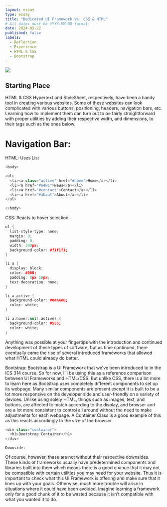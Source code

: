 ```yaml
---
layout: essay
type: essay
title: "Dedicated UI Framework Vs. CSS & HTML"
# All dates must be YYYY-MM-DD format!
date: 2024-02-22
published: false
labels:
  - Reflection
  - Experience
  - HTML & CSS
  - Bootstrap
---
```

<img class="img-fluid" src="..img/HTML:CSS Vs BootStrap.png">

## Starting Place
HTML & CSS Hypertext and StyleSheet, respectively, have been a handy tool in creating various websites. Some of these websites can look complicated with various buttons, positioning, headers, navigation bars, etc. Learning how to implement them can turn out to be fairly straightforward with proper utilities by adding their respective width, and dimensions, to their tags such as the ones below. 
# Navigation Bar:
HTML: Uses List
```cpp
<body>

<ul>
  <li><a class="active" href="#home">Home</a></li>
  <li><a href="#news">News</a></li>
  <li><a href="#contact">Contact</a></li>
  <li><a href="#about">About</a></li>
</ul>

</body>
```
CSS: Reacts to hover selection
```cpp
ul {
  list-style-type: none;
  margin: 0;
  padding: 0;
  width: 200px;
  background-color: #f1f1f1;
}

li a {
  display: block;
  color: #000;
  padding: 8px 16px;
  text-decoration: none;
}

li a.active {
  background-color: #04AA6D;
  color: white;
}

li a:hover:not(.active) {
  background-color: #555;
  color: white;
}
```
Anything was possible at your fingertips with the introduction and continued development of these types of software, but as time continued, there eventually came the rise of several introduced frameworks that allowed what HTML could already do better.

Bootstrap: 
Bootstrap is a UI Framework that we’ve been introduced to in the ICS 314 course. So for now, I’ll be using this as a reference comparison between UI Frameworks and HTML/CSS. But unlike CSS, there is a lot more to learn here as Bootstrap uses completely different components to set up its webpage. Many similar components are present except it is built to be a lot more responsive on the developer side and user-friendly on a variety of devices. Unlike using solely HTML, things such as images, text, and buttons, are affected to match according to the display, and browser and are a lot more consistent to control all around without the need to make adjustments for each webpage. 
A Container Class is a good example of this as this reacts accordingly to the size of the browser.
```cpp
<div class="container">
  <h1>Bootstrap Container</h1>
</div>
```
	Downside:
Of course, however, these are not without their respective downsides. These kinds of frameworks usually have predetermined components and libraries built into them which means there is a good chance that it may not be compatible with certain utilities you may need for your website. Thus it is important to check what this UI Framework is offering and make sure that it lines up with your goals. Otherwise, much more trouble will arise in situations where it could have been avoided. Imagine learning a framework only for a good chunk of it to be wasted because it isn’t compatible with what you wanted it to do.
